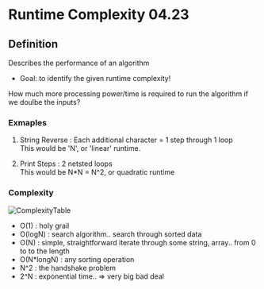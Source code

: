 # **Runtime Complexity 04.23**

## **Definition**
Describes the performance of an algorithm

- Goal: to identify the given runtime complexity!

How much more processing power/time is required to run the algorithm if we doulbe the inputs?


### **Exmaples**

1. String Reverse : Each additional character = 1 step through 1 loop <br/>
This would be 'N', or 'linear' runtime. 

2. Print Steps : 2 netsted loops <br/>
This would be N*N = N^2, or quadratic runtime


### **Complexity**

![ComplexityTable](complexity.png)

- O(1) : holy grail 
- O(logN) : search algorithm.. search through sorted data
- O(N) : simple, straightforward iterate through some string, array.. from 0 to to the length
- O(N*longN) : any sorting operation
- N^2 : the handshake problem 
- 2^N : exponential time.. => very big bad deal